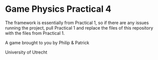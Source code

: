 # Game Physics Practical 4

The framework is essentially from Practical 1, so if there are any issues running the project, pull Practical 1 and replace the files of this repository with the files from Practical 1.

A game brought to you by Philip & Patrick

University of Utrecht
